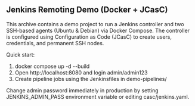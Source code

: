 Jenkins Remoting Demo (Docker + JCasC)
------------------------------------

This archive contains a demo project to run a Jenkins controller and two SSH-based agents (Ubuntu & Debian) via Docker Compose.
The controller is configured using Configuration as Code (JCasC) to create users, credentials, and permanent SSH nodes.

Quick start:
  1. docker compose up -d --build
  2. Open http://localhost:8080 and login admin/admin123
  3. Create pipeline jobs using the Jenkinsfiles in demo-pipelines/

Change admin password immediately in production by setting JENKINS_ADMIN_PASS environment variable or editing casc/jenkins.yaml.
